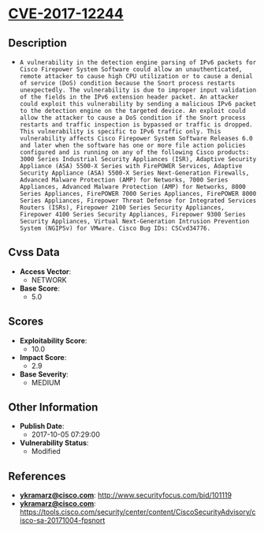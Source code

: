 
# [CVE-2017-12244](http://www.securityfocus.com/bid/101119)

## Description

- `A vulnerability in the detection engine parsing of IPv6 packets for Cisco Firepower System Software could allow an unauthenticated, remote attacker to cause high CPU utilization or to cause a denial of service (DoS) condition because the Snort process restarts unexpectedly. The vulnerability is due to improper input validation of the fields in the IPv6 extension header packet. An attacker could exploit this vulnerability by sending a malicious IPv6 packet to the detection engine on the targeted device. An exploit could allow the attacker to cause a DoS condition if the Snort process restarts and traffic inspection is bypassed or traffic is dropped. This vulnerability is specific to IPv6 traffic only. This vulnerability affects Cisco Firepower System Software Releases 6.0 and later when the software has one or more file action policies configured and is running on any of the following Cisco products: 3000 Series Industrial Security Appliances (ISR), Adaptive Security Appliance (ASA) 5500-X Series with FirePOWER Services, Adaptive Security Appliance (ASA) 5500-X Series Next-Generation Firewalls, Advanced Malware Protection (AMP) for Networks, 7000 Series Appliances, Advanced Malware Protection (AMP) for Networks, 8000 Series Appliances, FirePOWER 7000 Series Appliances, FirePOWER 8000 Series Appliances, Firepower Threat Defense for Integrated Services Routers (ISRs), Firepower 2100 Series Security Appliances, Firepower 4100 Series Security Appliances, Firepower 9300 Series Security Appliances, Virtual Next-Generation Intrusion Prevention System (NGIPSv) for VMware. Cisco Bug IDs: CSCvd34776.`

## Cvss Data

- **Access Vector**:
  - NETWORK
- **Base Score**:
  - 5.0

## Scores

- **Exploitability Score**:
  - 10.0
- **Impact Score**:
  - 2.9
- **Base Severity**:
  - MEDIUM

## Other Information

- **Publish Date**:
  - 2017-10-05 07:29:00
- **Vulnerability Status**:
  - Modified

## References

- **ykramarz@cisco.com**: http://www.securityfocus.com/bid/101119
- **ykramarz@cisco.com**: https://tools.cisco.com/security/center/content/CiscoSecurityAdvisory/cisco-sa-20171004-fpsnort
